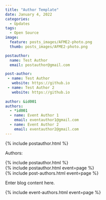 ```yaml
---
title: "Author Template"
date: January 4, 2022
categories:
  - Updates
tags:
  - Open Source
image:
  feature: posts_images/AFME2-photo.png
  thumb: posts_images/AFME2-photo.png

postauthor:
  name: Test Author
  email: postauthor@gmail.com

post-author:
 - name: Test Author
   website: https://github.io
 - name: Test Author 2
   website: https://github.io
  
author: &id001
authors:
  - *id001
  - name: Event Author 1
    email: eventauthor1@gmail.com
  - name: Event Author 2
    email: eventauthor2@gmail.com
---
```

{% include postauthor.html %}

Authors:
<div>
  {% include postauthor.html %}
</div>


<div>
  {% include postauthor.html event=page %}
</div>



<div>
  {% include post-authors.html event=page %}
</div>

Enter blog content here.

<div>
  {% include event-authors.html event=page %}
</div>
